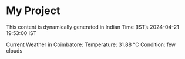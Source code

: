 # My Project

This content is dynamically generated in Indian Time (IST): 2024-04-21 19:53:00 IST


Current Weather in Coimbatore:
Temperature: 31.88 °C
Condition: few clouds
